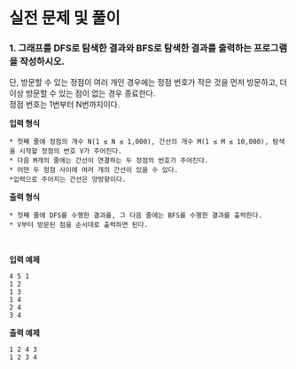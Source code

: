 # 실전 문제 및 풀이
### 1. 그래프를 DFS로 탐색한 결과와 BFS로 탐색한 결과를 출력하는 프로그램을 작성하시오.  
단, 방문할 수 있는 정점이 여러 개인 경우에는 정점 번호가 작은 것을 먼저 방문하고, 더 이상 방문할 수 있는 점이 없는 경우 종료한다.  
정점 번호는 1번부터 N번까지이다.

**입력 형식**  
```
* 첫째 줄에 정점의 개수 N(1 ≤ N ≤ 1,000), 간선의 개수 M(1 ≤ M ≤ 10,000), 탐색을 시작할 정점의 번호 V가 주어진다. 
* 다음 M개의 줄에는 간선이 연결하는 두 정점의 번호가 주어진다. 
* 어떤 두 정점 사이에 여러 개의 간선이 있을 수 있다. 
*입력으로 주어지는 간선은 양방향이다.
```
**출력 형식**  
```
* 첫째 줄에 DFS를 수행한 결과를, 그 다음 줄에는 BFS를 수행한 결과를 출력한다.
* V부터 방문된 점을 순서대로 출력하면 된다.
```
<br>

**입력 예제**  
```
4 5 1
1 2
1 3
1 4
2 4
3 4
```

**출력 예제**  
```
1 2 4 3
1 2 3 4
```
<br>
